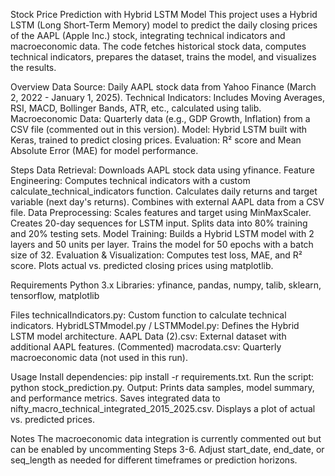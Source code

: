 Stock Price Prediction with Hybrid LSTM Model
This project uses a Hybrid LSTM (Long Short-Term Memory) model to predict the daily closing prices of the AAPL (Apple Inc.) stock, integrating technical indicators and macroeconomic data. The code fetches historical stock data, computes technical indicators, prepares the dataset, trains the model, and visualizes the results.

Overview
Data Source: Daily AAPL stock data from Yahoo Finance (March 2, 2022 - January 1, 2025).
Technical Indicators: Includes Moving Averages, RSI, MACD, Bollinger Bands, ATR, etc., calculated using talib.
Macroeconomic Data: Quarterly data (e.g., GDP Growth, Inflation) from a CSV file (commented out in this version).
Model: Hybrid LSTM built with Keras, trained to predict closing prices.
Evaluation: R² score and Mean Absolute Error (MAE) for model performance.

Steps
Data Retrieval: Downloads AAPL stock data using yfinance.
Feature Engineering:
Computes technical indicators with a custom calculate_technical_indicators function.
Calculates daily returns and target variable (next day's returns).
Combines with external AAPL data from a CSV file.
Data Preprocessing:
Scales features and target using MinMaxScaler.
Creates 20-day sequences for LSTM input.
Splits data into 80% training and 20% testing sets.
Model Training:
Builds a Hybrid LSTM model with 2 layers and 50 units per layer.
Trains the model for 50 epochs with a batch size of 32.
Evaluation & Visualization:
Computes test loss, MAE, and R² score.
Plots actual vs. predicted closing prices using matplotlib.

Requirements
Python 3.x
Libraries: yfinance, pandas, numpy, talib, sklearn, tensorflow, matplotlib

Files
technicalIndicators.py: Custom function to calculate technical indicators.
HybridLSTMmodel.py / LSTMModel.py: Defines the Hybrid LSTM model architecture.
AAPL Data (2).csv: External dataset with additional AAPL features.
(Commented) macrodata.csv: Quarterly macroeconomic data (not used in this run).

Usage
Install dependencies: pip install -r requirements.txt.
Run the script: python stock_prediction.py.
Output:
Prints data samples, model summary, and performance metrics.
Saves integrated data to nifty_macro_technical_integrated_2015_2025.csv.
Displays a plot of actual vs. predicted prices.

Notes
The macroeconomic data integration is currently commented out but can be enabled by uncommenting Steps 3-6.
Adjust start_date, end_date, or seq_length as needed for different timeframes or prediction horizons.

